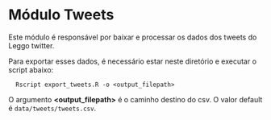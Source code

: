 # Módulo Tweets

Este módulo é responsável por baixar e processar os dados dos tweets do Leggo twitter.

Para exportar esses dados, é necessário estar neste diretório e executar o script abaixo:

```
  Rscript export_tweets.R -o <output_filepath>
```

O argumento **<output_filepath>** é o caminho destino do csv. O valor default é `data/tweets/tweets.csv`.